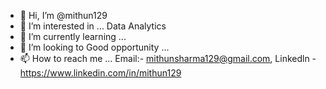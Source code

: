- 👋 Hi, I’m @mithun129
- 👀 I’m interested in ... Data Analytics
- 🌱 I’m currently learning ...
- 💞️ I’m looking to Good opportunity ... 
- 📫 How to reach me ... Email:- mithunsharma129@gmail.com, Linkedln - https://www.linkedin.com/in/mithun129

<!---
mithun129/mithun129 is a ✨ special ✨ repository because its `README.md` (this file) appears on your GitHub profile.
You can click the Preview link to take a look at your changes.
--->
